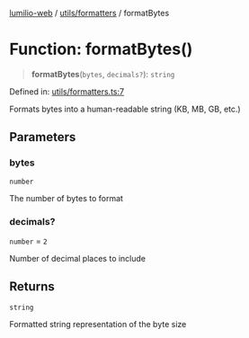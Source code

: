 [lumilio-web](../../../modules.md) / [utils/formatters](../index.md) / formatBytes

# Function: formatBytes()

> **formatBytes**(`bytes`, `decimals?`): `string`

Defined in: [utils/formatters.ts:7](https://github.com/EdwinZhanCN/Lumilio-Photos/blob/99610cb9c602f64ece6706d76967bc3cfa8eaab9/web/src/utils/formatters.ts#L7)

Formats bytes into a human-readable string (KB, MB, GB, etc.)

## Parameters

### bytes

`number`

The number of bytes to format

### decimals?

`number` = `2`

Number of decimal places to include

## Returns

`string`

Formatted string representation of the byte size
